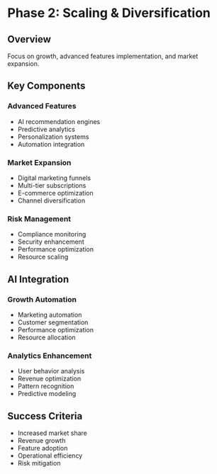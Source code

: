 # Phase 2: Scaling & Diversification

## Overview
Focus on growth, advanced features implementation, and market expansion.

## Key Components

### Advanced Features
- AI recommendation engines
- Predictive analytics
- Personalization systems
- Automation integration

### Market Expansion
- Digital marketing funnels
- Multi-tier subscriptions
- E-commerce optimization
- Channel diversification

### Risk Management
- Compliance monitoring
- Security enhancement
- Performance optimization
- Resource scaling

## AI Integration

### Growth Automation
- Marketing automation
- Customer segmentation
- Performance optimization
- Resource allocation

### Analytics Enhancement
- User behavior analysis
- Revenue optimization
- Pattern recognition
- Predictive modeling

## Success Criteria
- Increased market share
- Revenue growth
- Feature adoption
- Operational efficiency
- Risk mitigation

